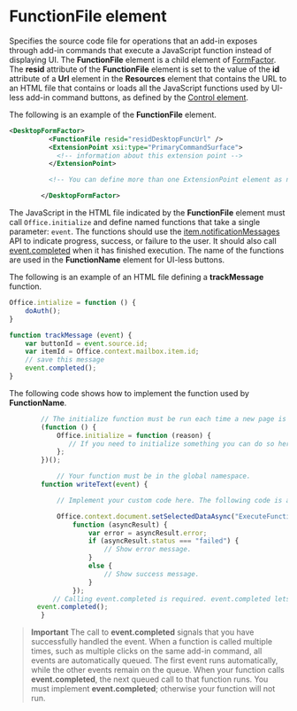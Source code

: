 # FunctionFile element

Specifies the source code file for operations that an add-in exposes through add-in commands that execute a JavaScript function instead of displaying UI. The  **FunctionFile** element is a child element of [FormFactor](./formfactor). The **resid** attribute of the **FunctionFile** element is set to the value of the **id** attribute of a **Url** element in the **Resources** element that contains the URL to an HTML file that contains or loads all  the JavaScript functions used by UI-less add-in command buttons, as defined by the [Control element](control.md).

The following is an example of the  **FunctionFile** element.


```XML
<DesktopFormFactor>
          <FunctionFile resid="residDesktopFuncUrl" />
          <ExtensionPoint xsi:type="PrimaryCommandSurface">
            <!-- information about this extension point -->
          </ExtensionPoint>

          <!-- You can define more than one ExtensionPoint element as needed -->

        </DesktopFormFactor>
```

The JavaScript in the HTML file indicated by the  **FunctionFile** element must call `Office.initialize` and define named functions that take a single parameter: `event`. The functions should use the [item.notificationMessages](../../../reference/outlook/Office.context.mailbox.item.md) API to indicate progress, success, or failure to the user. It should also call [event.completed](../../../reference/shared/event.completed.md) when it has finished execution. The name of the functions are used in the **FunctionName** element for UI-less buttons.

The following is an example of an HTML file defining a **trackMessage** function.

```js
Office.intialize = function () {
    doAuth();
}

function trackMessage (event) {
    var buttonId = event.source.id;    
    var itemId = Office.context.mailbox.item.id;
    // save this message
    event.completed();
}
```

The following code shows how to implement the function used by  **FunctionName**.




```js
        // The initialize function must be run each time a new page is loaded.
        (function () {
            Office.initialize = function (reason) {
               // If you need to initialize something you can do so here.
            };
        })();

            // Your function must be in the global namespace.
        function writeText(event) {

            // Implement your custom code here. The following code is a simple example.

            Office.context.document.setSelectedDataAsync("ExecuteFunction works. Button ID=" + event.source.id,
                function (asyncResult) {
                    var error = asyncResult.error;
                    if (asyncResult.status === "failed") {
                        // Show error message.
                    }
                    else {
                        // Show success message.
                    }
                });
           // Calling event.completed is required. event.completed lets the platform know that processing has completed.
	   event.completed();
        }
```


 >**Important**  The call to  **event.completed** signals that you have successfully handled the event. When a function is called multiple times, such as multiple clicks on the same add-in command, all events are automatically queued. The first event runs automatically, while the other events remain on the queue. When your function calls **event.completed**, the next queued call to that function runs. You must implement  **event.completed**; otherwise your function will not run.
